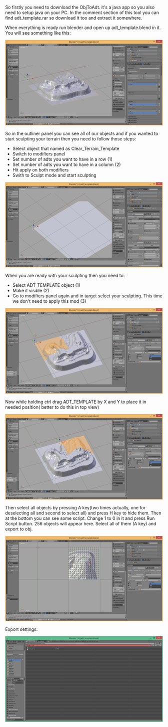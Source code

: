 So firstly you need to download the ObjToAdt. it's a java app so you also need to setup java on your PC. In the comment section of this tool you can find adt_template.rar so download it too and extract it somewhere.

When everything is ready run blender and open up adt_template.blend in it. You will see something like this:

![1](images/otmht-1.png)

So in the outliner panel you can see all of our objects and if you wanted to start sculpting your terrain then you need to follow those steps:

- Select object that named as Clear_Terrain_Template
- Switch to modifiers panel
- Set number of adts you want to have in a row (1)
- Set number of adts you want to have in a column (2)
- Hit apply on both modifiers
- Swith to Sculpt mode and start sculpting

![2](images/otmht-2.png)

When you are ready with your sculpting then you need to:

- Select ADT_TEMPLATE object (1)
- Make it visible (2)
- Go to modifiers panel again and in target select your sculpting. This time we don't need to apply this mod (3)

![3](images/otmht-3.png)

Now while holding ctrl drag ADT_TEMPLATE by X and Y to place it in needed position( better to do this in top view)

![4](images/otmht-4.png)

Then select all objects by pressing A key(two times actually, one for deselecting all and second to select all) and press H key to hide them. Then at the bottom you can see some script. Change 1 to 0 in it and press Run Script button. 256 objects will appear here. Select all of them (A key) and export to obj.

![5](images/otmht-5.png)

Export settings:

![6](images/otmht-6.png)
